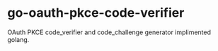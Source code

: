 # go-oauth-pkce-code-verifier
OAuth PKCE code_verifier and code_challenge generator implimented golang.
